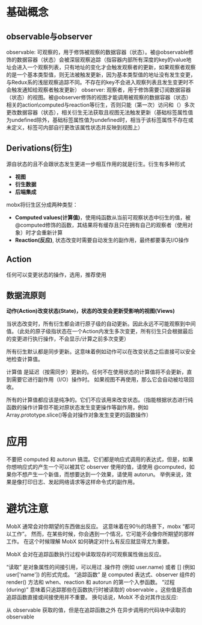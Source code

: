 # 基础概念

## observable与observer

observable: 可观察的，用于修饰被观察的数据容器（状态）。被@observable修饰的数据容器（状态）会被深层观察追踪（指容器内部所有深度的key的value地址会进入一个观察列表，只有地址的变化才会触发观察者的更新，如果观察者观察的是一个基本类型值，则无法被触发更新，因为基本类型值的地址没有发生变更，与Redux系的浅层观察追踪不同。不存在的key不会进入观察列表且发生变更时不会触发通知给观察者触发更新）
observer: 观察者，用于修饰需要订阅数据容器（状态）的视图。被@observer修饰的视图才能调用被观察的数据容器（状态）相关的action\computed与reaction等衍生，否则只能（第一次）访问和（）多次更改数据容器（状态），相关衍生无法获取且视图无法触发更新（基础标签属性值为undefined除外，基础标签属性值为undefined时，相当于该标签属性不存在或未定义，标签可内部自行更改该属性状态并反映到视图上）

## Derivations(衍生)

源自状态的且不会跟状态发生更进一步相互作用的就是衍生。衍生有多种形式
* **视图**
* **衍生数据**
* **后端集成**

mobx将衍生区分成两种类型：
* **Computed values(计算值)**，使用纯函数从当前可观察状态中衍生的值，被@computed修饰的函数，其结果将有缓存且只在拥有自己的观察者（使用对象）时才会重新计算
* **Reaction(反应)**, 状态改变时需要自动发生的副作用，最终都要事先I/O操作

## Action

任何可以变更状态的操作，选用，推荐使用

## 数据流原则

**动作(Action)改变状态(State)，状态的改变会更新受影响的视图(Views)**

当状态改变时，所有衍生都会进行原子级的自动更新。因此永远不可能观察到中间值。（此处的原子级指状态在一个Action内发生多次变更，所有衍生只会根据最后的变更进行执行操作，不会显示/计算之前多次变更）

所有衍生默认都是同步更新。这意味着例如动作可以在改变状态之后直接可以安全地检查计算值。

计算值 是延迟（按需同步）更新的。任何不在使用状态的计算值将不会更新，直到需要它进行副作用（I/O）操作时。 如果视图不再使用，那么它会自动被垃圾回收。

所有的计算值都应该是纯净的。它们不应该用来改变状态。（指能根据状态进行纯函数的操作计算但不能对原状态发生变更操作等副作用，例如Array.prototype.slice()等会对操作对象发生变更的函数操作）


# 应用

不要把 computed 和 autorun 搞混。它们都是响应式调用的表达式，但是，如果你想响应式的产生一个可以被其它 observer 使用的值，请使用 @computed，如果你不想产生一个新值，而想要达到一个效果，请使用 autorun。 举例来说，效果是像打印日志、发起网络请求等这样命令式的副作用。

# 避坑注意

MobX 通常会对你期望的东西做出反应。 这意味着在90％的场景下，mobx “都可以工作”。 然而，在某些时候，你会遇到一个情况，它可能不会像你所期望的那样工作。 在这个时候理解 MobX 如何确定对什么有反应就显得尤为重要。

MobX 会对在追踪函数执行过程中读取现存的可观察属性做出反应。

“读取” 是对象属性的间接引用，可以用过 .操作符 (例如 user.name) 或者 [] (例如 user['name']) 的形式完成。
“追踪函数” 是 computed 表达式、observer 组件的 render() 方法和 when、reaction 和 autorun 的第一个入参函数。
“过程(during)” 意味着只追踪那些在函数执行时被读取的 observable 。这些值是否由追踪函数直接或间接使用并不重要。
换句话说，MobX 不会对其作出反应:

从 observable 获取的值，但是在追踪函数之外
在异步调用的代码块中读取的 observable